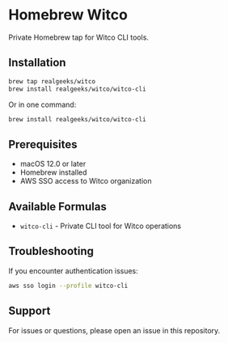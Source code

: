 # Homebrew Witco

Private Homebrew tap for Witco CLI tools.

## Installation

```bash
brew tap realgeeks/witco
brew install realgeeks/witco/witco-cli
```

Or in one command:
```bash
brew install realgeeks/witco/witco-cli
```

## Prerequisites

- macOS 12.0 or later
- Homebrew installed
- AWS SSO access to Witco organization

## Available Formulas

- `witco-cli` - Private CLI tool for Witco operations

## Troubleshooting

If you encounter authentication issues:

```bash
aws sso login --profile witco-cli
```

## Support

For issues or questions, please open an issue in this repository.